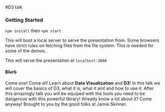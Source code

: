 #D3 talk


### Getting Started
`npm install` then `npm start`

This will boot a local server to serve the presentation from. Some browsers have strict rules on fetching files from the file system. This is needed for some of the demos. 

This will serve the presentation at `localhost:3000`


#### Blurb 

Come one! Come all!
Learn about **Data Visualization** and **D3**! In this talk we will cover the basics of D3, what it is, what it aint and how to use it. After this amazingly talk you will be equiped with the tools you need to be dangerous with this powerful library! Already know a lot about it? Come anyway! 
Brought to you by the good folks at Jamie Skinner. 

